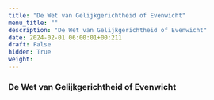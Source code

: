 ```yaml
---
title: "De Wet van Gelijkgerichtheid of Evenwicht"
menu_title: ""
description: "De Wet van Gelijkgerichtheid of Evenwicht"
date: 2024-02-01 06:00:01+00:211
draft: False
hidden: True
weight:
---
```

### De Wet van Gelijkgerichtheid of Evenwicht


